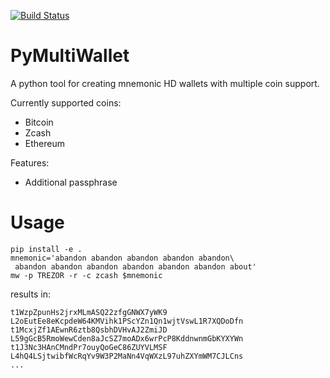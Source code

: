 [![Build Status](https://travis-ci.org/devrandom/pymultiwallet.svg?branch=master)](https://travis-ci.org/devrandom/pymultiwallet)

PyMultiWallet
=============

A python tool for creating mnemonic HD wallets with multiple coin support.


Currently supported coins:

- Bitcoin
- Zcash
- Ethereum

Features:

- Additional passphrase

Usage
======

```
pip install -e .
mnemonic='abandon abandon abandon abandon abandon\
 abandon abandon abandon abandon abandon abandon about'
mw -p TREZOR -r -c zcash $mnemonic
```

results in:

```
t1WzpZpunHs2jrxMLmASQ22zfgGNWX7yWK9 L2oEutEe8eKcpdeW64KMVihk1PScYZn1Qn1wjtVswL1R7XQDoDfn
t1McxjZf1AEwnR6ztb8QsbhDVHvAJ2ZmiJD L59gGcB5RmoWewCden8aJcSZ7moADx6wrPcP8KddnwnmGbKYXYWn
t1J3Nc3HAnCMndPr7ouyQoGeC86ZUYVLMSF L4hQ4LSjtwibfWcRqYv9W3P2MaNn4VqWXzL97uhZXYmWM7CJLCns
...
```
